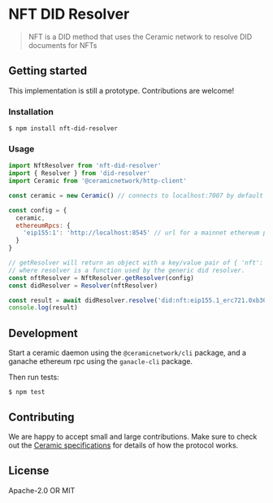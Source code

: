 # NFT DID Resolver

> NFT is a DID method that uses the Ceramic network to resolve DID documents for NFTs

## Getting started

This implementation is still a prototype. Contributions are welcome!

### Installation
```
$ npm install nft-did-resolver
```

### Usage

```js
import NftResolver from 'nft-did-resolver'
import { Resolver } from 'did-resolver'
import Ceramic from '@ceramicnetwork/http-client'

const ceramic = new Ceramic() // connects to localhost:7007 by default

const config = {
  ceramic,
  ethereumRpcs: {
    'eip155:1': 'http://localhost:8545' // url for a mainnet ethereum provider
  }
}

// getResolver will return an object with a key/value pair of { 'nft': resolver }
// where resolver is a function used by the generic did resolver.
const nftResolver = NftResolver.getResolver(config)
const didResolver = Resolver(nftResolver)

const result = await didResolver.resolve('did:nft:eip155.1_erc721.0xb300a43751601bd54ffee7de35929537b28e1488_2')
console.log(result)
```

## Development
Start a ceramic daemon using the `@ceramicnetwork/cli` package, and a ganache ethereum rpc using the `ganacle-cli` package.


Then run tests:
```
$ npm test
```


## Contributing
We are happy to accept small and large contributions. Make sure to check out the [Ceramic specifications](https://github.com/ceramicnetwork/specs) for details of how the protocol works.


## License
Apache-2.0 OR MIT
